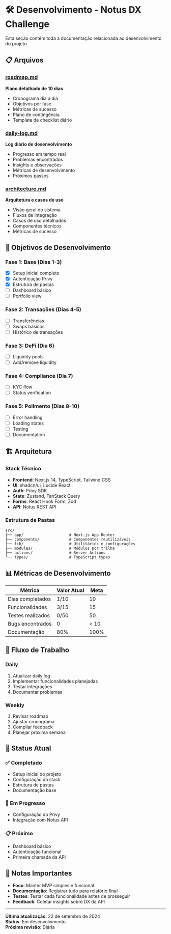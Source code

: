# 🛠️ Desenvolvimento - Notus DX Challenge

Esta seção contém toda a documentação relacionada ao desenvolvimento do projeto.

## 📋 Arquivos

### [roadmap.md](./roadmap.md)
**Plano detalhado de 10 dias**
- Cronograma dia a dia
- Objetivos por fase
- Métricas de sucesso
- Plano de contingência
- Template de checklist diário

### [daily-log.md](./daily-log.md)
**Log diário de desenvolvimento**
- Progresso em tempo real
- Problemas encontrados
- Insights e observações
- Métricas de desenvolvimento
- Próximos passos

### [architecture.md](./architecture.md)
**Arquitetura e casos de uso**
- Visão geral do sistema
- Fluxos de integração
- Casos de uso detalhados
- Componentes técnicos
- Métricas de sucesso

## 🎯 Objetivos de Desenvolvimento

### **Fase 1: Base (Dias 1-3)**
- [x] Setup inicial completo
- [x] Autenticação Privy
- [x] Estrutura de pastas
- [ ] Dashboard básico
- [ ] Portfolio view

### **Fase 2: Transações (Dias 4-5)**
- [ ] Transferências
- [ ] Swaps básicos
- [ ] Histórico de transações

### **Fase 3: DeFi (Dia 6)**
- [ ] Liquidity pools
- [ ] Add/remove liquidity

### **Fase 4: Compliance (Dia 7)**
- [ ] KYC flow
- [ ] Status verification

### **Fase 5: Polimento (Dias 8-10)**
- [ ] Error handling
- [ ] Loading states
- [ ] Testing
- [ ] Documentation

## 🏗️ Arquitetura

### **Stack Técnico**
- **Frontend**: Next.js 14, TypeScript, Tailwind CSS
- **UI**: shadcn/ui, Lucide React
- **Auth**: Privy SDK
- **State**: Zustand, TanStack Query
- **Forms**: React Hook Form, Zod
- **API**: Notus REST API

### **Estrutura de Pastas**
```
src/
├── app/                    # Next.js App Router
├── components/             # Componentes reutilizáveis
├── lib/                    # Utilitários e configurações
├── modules/                # Módulos por trilha
├── actions/                # Server Actions
└── types/                  # TypeScript types
```

## 📊 Métricas de Desenvolvimento

| Métrica | Valor Atual | Meta |
|---------|-------------|------|
| Dias completados | 1/10 | 10 |
| Funcionalidades | 3/15 | 15 |
| Testes realizados | 0/50 | 50 |
| Bugs encontrados | 0 | < 10 |
| Documentação | 80% | 100% |

## 🔄 Fluxo de Trabalho

### **Daily**
1. Atualizar daily log
2. Implementar funcionalidades planejadas
3. Testar integrações
4. Documentar problemas

### **Weekly**
1. Revisar roadmap
2. Ajustar cronograma
3. Compilar feedback
4. Planejar próxima semana

## 🚨 Status Atual

### **✅ Completado**
- Setup inicial do projeto
- Configuração da stack
- Estrutura de pastas
- Documentação base

### **🚧 Em Progresso**
- Configuração do Privy
- Integração com Notus API

### **📋 Próximo**
- Dashboard básico
- Autenticação funcional
- Primeira chamada da API

## 📝 Notas Importantes

- **Foco**: Manter MVP simples e funcional
- **Documentação**: Registrar tudo para relatório final
- **Testes**: Testar cada funcionalidade antes de prosseguir
- **Feedback**: Coletar insights sobre DX da API

---

**Última atualização**: 22 de setembro de 2024  
**Status**: Em desenvolvimento  
**Próxima revisão**: Diária
